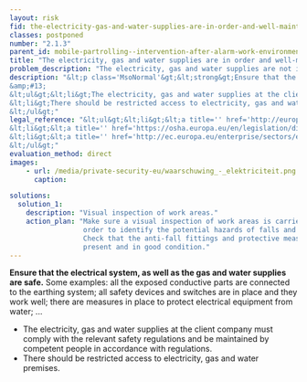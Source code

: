 ```yaml
---
layout: risk
fid: the-electricity-gas-and-water-supplies-are-in-order-and-well-maintained
classes: postponed
number: "2.1.3"
parent_id: mobile-partrolling--intervention-after-alarm-work-environment-site-related
title: "The electricity, gas and water supplies are in order and well-maintained."
problem_description: "The electricity, gas and water supplies are not in order and/or not well-maintained."
description: "&lt;p class='MsoNormal'&gt;&lt;strong&gt;Ensure that the electrical system, as well as the gas and water supplies are safe.&lt;/strong&gt; Some examples: all the exposed conductive parts are connected to the earthing system; all safety devices and switches are in place and they work well; there are measures in place to protect electrical equipment from water; ... &lt;/p&gt;&amp;#13;
&amp;#13;
&lt;ul&gt;&lt;li&gt;The electricity, gas and water supplies at the client company must comply with the relevant safety regulations and be maintained by competent people in accordance with regulations.&lt;/li&gt;&amp;#13;
&lt;li&gt;There should be restricted access to electricity, gas and water premises.&lt;/li&gt;&amp;#13;
&lt;/ul&gt;"
legal_reference: "&lt;ul&gt;&lt;li&gt;&lt;a title='' href='http://europa.eu/legislation_summaries/employment_and_social_policy/health_hygiene_safety_at_work/c11113_en.htm' rel='nofollow' target='_blank'&gt;89/391/CEE Implementing measures to improve the health and safety of workers (framework directive).&lt;/a&gt;&lt;/li&gt;&amp;#13;
&lt;li&gt;&lt;a title='' href='https://osha.europa.eu/en/legislation/directives/workplaces-equipment-signs-personal-protective-equipment/osh-directives/2' rel='nofollow' target='_blank'&gt;89/654/EEC Directive on the minimum safety and health requirements for the workplace&lt;/a&gt;.&lt;/li&gt;&amp;#13;
&lt;li&gt;&lt;a title='' href='http://ec.europa.eu/enterprise/sectors/electrical/documents/lvd/legislation/' target='_blank' rel='nofollow'&gt;2006/95/EC Directive on the harmonisation of the laws of Member States relating to electrical equipment designed for use within certain voltage limits&lt;/a&gt;.&lt;/li&gt;&amp;#13;
&lt;/ul&gt;"
evaluation_method: direct
images:
    - url: /media/private-security-eu/waarschuwing_-_elektriciteit.png
      caption: 

solutions:
  solution_1:
    description: "Visual inspection of work areas."
    action_plan: "Make sure a visual inspection of work areas is carried out in
                  order to identify the potential hazards of falls and slips.
                  Check that the anti-fall fittings and protective measures are
                  present and in good condition."
---
```

**Ensure that the electrical system, as well as the gas and water supplies are safe.** Some examples: all the exposed conductive parts are connected to the earthing system; all safety devices and switches are in place and they work well; there are measures in place to protect electrical equipment from water; ... 

  * The electricity, gas and water supplies at the client company must comply with the relevant safety regulations and be maintained by competent people in accordance with regulations.
  * There should be restricted access to electricity, gas and water premises.



